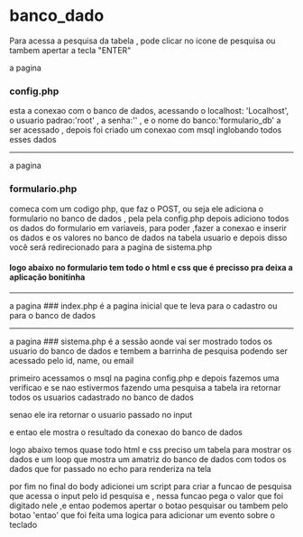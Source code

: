 # banco_dado

Para acessa a pesquisa da tabela , pode clicar no icone de pesquisa ou tambem apertar a tecla "ENTER"

a pagina 
### config.php
esta a conexao com o banco de dados,
acessando o localhost: 'Localhost', 
o usuario padrao:'root'
, a senha:''
, e o nome do banco:'formulario_db'
a ser acessado
, depois foi criado um conexao com msql inglobando todos esses dados

<hr>

a pagina
### formulario.php
comeca com um codigo php, que faz o POST, ou seja ele adiciona o formulario no banco de dados , pela pela config.php
depois adiciono todos os dados do formulario em variaveis, para poder ,fazer a conexao e inserir os dados e  os valores no banco de dados na tabela usuario
 e depois disso você será redirecionado para a pagina de sistema.php
 
 #### logo abaixo no formulario tem todo o html e css que é precisso pra deixa a aplicação bonitinha
 
 <hr>
 a pagina
 ### index.php
 é a pagina inicial que te leva para o cadastro ou para o banco de dados
 
 
 <hr>
 a pagina
 ### sistema.php
 é a sessão aonde vai ser mostrado todos os usuario do banco de dados e tembem a barrinha de pesquisa podendo ser acessado pelo id, name, ou email
 
 primeiro acessamos o msql na pagina config.php
 e depois fazemos uma verificao e se nao estivermos fazendo uma pesquisa
 a tabela ira retornar todos os usuarios cadastrado no banco de dados
 
 senao ele ira retornar o usuario passado no input
 
 e entao ele mostra o resultado da conexao do banco de dados
 
 logo abaixo temos quase todo html e css preciso  um tabela para mostrar os dados e um loop que mostra um amatriz do banco de dados com todos os dados que for passado no echo para renderiza na tela
 
 
 por fim no final do body adicionei um script para criar a funcao de pesquisa que acessa o input  pelo id pesquisa e , nessa funcao pega o valor que foi digitado nele ,e entao podemos apertar o botao pesquisar ou tambem pelo botao 'entao' que foi feita uma logica para adicionar um evento sobre o teclado
